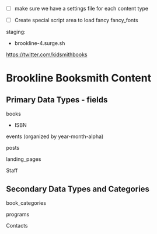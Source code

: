 - [ ] make sure we have a settings file for each content type

- [ ] Create special script area to load fancy fancy_fonts

staging:
- brookline-4.surge.sh

https://twitter.com/kidsmithbooks

# Brookline Booksmith Content


## Primary Data Types - fields
books
- ISBN

events (organized by year-month-alpha)

posts

landing_pages

Staff


## Secondary Data Types and Categories

book_categories

programs

Contacts

